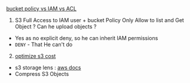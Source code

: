 [bucket policy vs IAM vs ACL](https://aws.amazon.com/blogs/security/iam-policies-and-bucket-policies-and-acls-oh-my-controlling-access-to-s3-resources/)
1. S3 Full Access to IAM user + bucket Policy Only Allow to list and Get Object ? Can he upload objects ?
- Yes as no explicit deny, so he can inherit IAM permissions
- `DENY` - That He can't do

2. [optimize s3 cost](https://repost.aws/knowledge-center/s3-reduce-costs)
- s3 storage lens : [aws docs](https://docs.aws.amazon.com/AmazonS3/latest/userguide/storage-lens-optimize-storage.html)
- Compress S3 Objects
